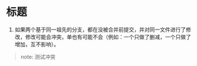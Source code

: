 # 标题

1. 如果两个基于同一祖先的分支，都在没被合并前提交，并对同一文件进行了修改，修改可能会冲突，单也有可能不会（例如：一个只做了删减，一个只做了增加，互不影响）。

> note: 测试冲突
